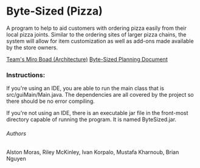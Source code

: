 # Byte-Sized (Pizza)
A program to help to aid customers with ordering pizza easily from their local pizza joints. Similar to the ordering sites of larger pizza chains, the system will allow for item customization as well as add-ons made available by the store owners.﻿

[Team's Miro Boad (Architecture)](https://miro.com/app/board/uXjVPvnCMpw=/)
[Byte-Sized Planning Document](https://github.com/BrianNguyen0116/EECS3311SM-T15/blob/main/doc/Planning%20Document.pdf")


### Instructions:
If you're using an IDE, you are able to run the main class that is src/guiMain/Main.java. The dependencies are all covered by the project so there should be no error compiling.

If you're not using an IDE, there is an executable jar file in the front-most directory capable of running the program. It is named ByteSized.jar.

###### Authors
Alston Moras, Riley McKinley, Ivan Korpalo, Mustafa Kharnoub, Brian Nguyen
